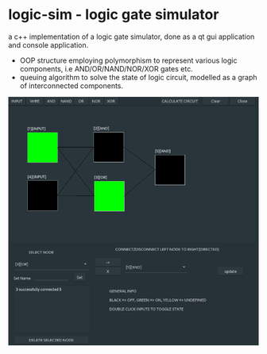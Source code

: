# logic-sim - logic gate simulator
a c++ implementation of a logic gate simulator, done as a qt gui application and console application.
 - OOP structure employing polymorphism to represent various logic components, i.e AND/OR/NAND/NOR/XOR gates etc.
 - queuing algorithm to solve the state of logic circuit, modelled as a graph of interconnected components.

![Project Description](demos.png)